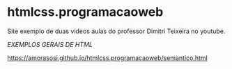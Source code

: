 # htmlcss.programacaoweb
Site exemplo de duas videos aulas do professor Dimitri Teixeira no youtube.

*EXEMPLOS GERAIS DE HTML*

https://amorasosi.github.io/htmlcss.programacaoweb/semantico.html
